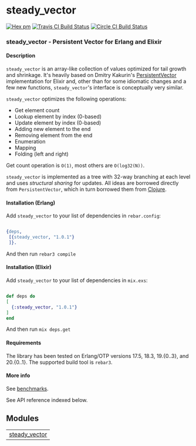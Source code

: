 

# steady_vector #

[![Hex pm](http://img.shields.io/hexpm/v/steady_vector.svg?style=flat)](https://hex.pm/packages/steady_vector)
[![Travis CI Build Status](https://travis-ci.org/g-andrade/steady_vector.png?branch=master)](https://travis-ci.org/g-andrade/steady_vector)
[![Circle CI Build Status](https://circleci.com/gh/g-andrade/steady_vector/tree/master.svg?style=svg)](https://circleci.com/gh/g-andrade/steady_vector/tree/master)


### <a name="steady_vector_-_Persistent_Vector_for_Erlang_and_Elixir">steady_vector - Persistent Vector for Erlang and Elixir</a> ###


#### <a name="Description">Description</a> ####

`steady_vector` is an array-like collection of values optimized for tail growth and shrinkage. It's heavily based on Dmitry Kakurin's [PersistentVector](https://github.com/Dimagog/persistent_vector) implementation for Elixir and, other than for some idiomatic changes and a few new functions, `steady_vector`'s interface is conceptually very similar.

`steady_vector` optimizes the following operations:
* Get element count
* Lookup element by index (0-based)
* Update element by index (0-based)
* Adding new element to the end
* Removing element from the end
* Enumeration
* Mapping
* Folding (left and right)

Get count operation is `O(1)`, most others are `O(log32(N))`.

`steady_vector` is implemented as a tree with 32-way branching at each level and uses *structural sharing* for updates.
All ideas are borrowed directly from `PersistentVector`, which in turn borrowed them from [Clojure](http://hypirion.com/musings/understanding-persistent-vector-pt-1).


#### <a name="Installation_(Erlang)">Installation (Erlang)</a> ####

Add `steady_vector` to your list of dependencies in `rebar.config`:

```erlang

{deps,
 [{steady_vector, "1.0.1"}
 ]}.

```

And then run `rebar3 compile`


#### <a name="Installation_(Elixir)">Installation (Elixir)</a> ####

Add `steady_vector` to your list of dependencies in `mix.exs`:

```elixir

def deps do
[
  {:steady_vector, "1.0.1"}
]
end

```

And then run `mix deps.get`


#### <a name="Requirements">Requirements</a> ####

The library has been tested on Erlang/OTP versions 17.5, 18.3, 19.{0..3}, and 20.{0..1}. The supported build tool is `rebar3`.


#### <a name="More_info">More info</a> ####

See [benchmarks](https://github.com/g-andrade/steady_vector/blob/master/benchmarks.md).

See API reference indexed below.


## Modules ##


<table width="100%" border="0" summary="list of modules">
<tr><td><a href="https://github.com/g-andrade/steady_vector/blob/master/doc/steady_vector.md" class="module">steady_vector</a></td></tr></table>

